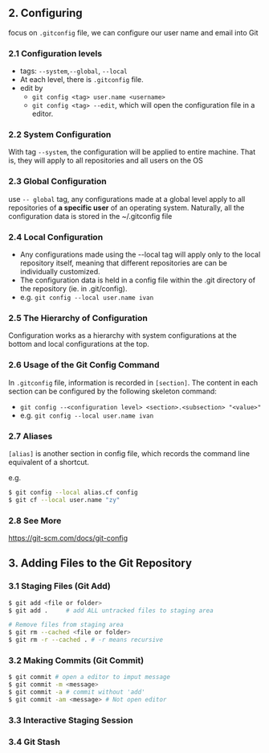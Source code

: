 ## 2. Configuring
focus on `.gitconfig` file, we can configure our user name and email into Git
### 2.1 Configuration levels
- tags: `--system`,`--global`, `--local`
- At each level, there is `.gitconfig` file.
- edit by
    - `git config <tag> user.name <username>`
    - `git config <tag> --edit`, which will open the configuration file in a editor.

### 2.2 System Configuration
With tag `--system`, the configuration will be applied to entire machine. That is, they will apply to all repositories and all users on the OS

### 2.3 Global Configuration
use `-- global` tag,  any configurations made at a global level apply to all repositories of **a specific user** of an operating system. Naturally, all the configuration data is stored in the ~/.gitconfig file

### 2.4 Local Configuration
- Any configurations made using the --local tag will apply only to the local repository itself, meaning that different repositories are can be individually customized.
- The configuration data is held in a config file within the .git directory of the repository (ie. in .git/config).
- e.g. `git config --local user.name ivan`

### 2.5 The Hierarchy of Configuration
Configuration works as a hierarchy with system configurations at the bottom and local configurations at the top.

### 2.6 Usage of the Git Config Command
In `.gitconfig` file, information is recorded in `[section]`. The content in each section can be configured by the following skeleton command:

- `git config --<configuration level> <section>.<subsection> "<value>"`
- e.g. `git config --local user.name ivan`

### 2.7 Aliases
`[alias]` is another section in config file, which records the command line equivalent of a shortcut.

e.g. 
``` bash
$ git config --local alias.cf config
$ git cf --local user.name "zy"
```

### 2.8 See More
https://git-scm.com/docs/git-config

## 3. Adding Files to the Git Repository
### 3.1 Staging Files (Git Add)
```bash 
$ git add <file or folder>
$ git add .     # add ALL untracked files to staging area

# Remove files from staging area
$ git rm --cached <file or folder> 
$ git rm -r --cached . # -r means recursive
```

### 3.2 Making Commits (Git Commit)
``` bash
$ git commit # open a editor to imput message
$ git commit -m <message>
$ git commit -a # commit without 'add'
$ git commit -am <message> # Not open editor
```
### 3.3 Interactive Staging Session
### 3.4 Git Stash


